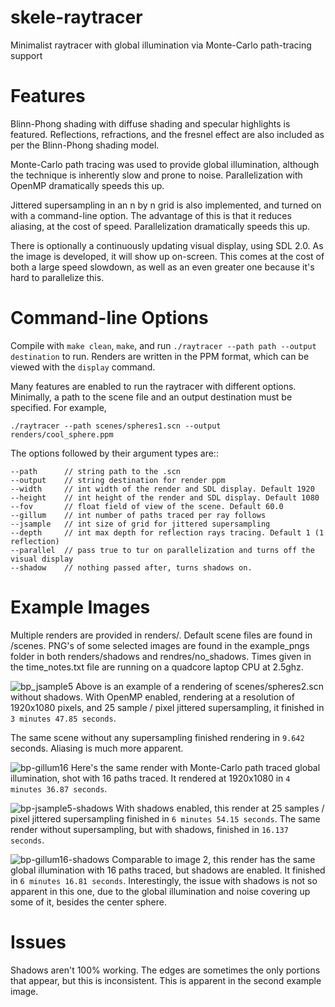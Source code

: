# skele-raytracer
Minimalist raytracer with global illumination via Monte-Carlo path-tracing support

# Features
Blinn-Phong shading with diffuse shading and specular highlights is featured. Reflections, refractions, and the fresnel effect are also included as per the Blinn-Phong shading model.

Monte-Carlo path tracing was used to provide global illumination, although the technique is inherently slow and prone to noise.
Parallelization with OpenMP dramatically speeds this up.

Jittered supersampling in an n by n grid is also implemented, and turned on with a command-line option. The advantage of this is that it reduces aliasing, at the cost of speed. Parallelization dramatically speeds this up.

There is optionally a continuously updating visual display, using SDL 2.0. As the image is developed, it will show up on-screen. This comes at the cost of both a large speed slowdown, as well as an even greater one because it's hard to parallelize this.

# Command-line Options
Compile with ``make clean``, ``make``, and run ``./raytracer --path path --output destination`` to run. Renders are written in the PPM format, which can be viewed with the ``display`` command.

Many features are enabled to run the raytracer with different options.
Minimally, a path to the scene file and an output destination must be specified. For example,

	./raytracer --path scenes/spheres1.scn --output renders/cool_sphere.ppm

The options followed by their argument types are::
```
--path		// string path to the .scn
--output	// string destination for render ppm
--width 	// int width of the render and SDL display. Default 1920
--height 	// int height of the render and SDL display. Default 1080
--fov		// float field of view of the scene. Default 60.0
--gillum	// int number of paths traced per ray follows
--jsample 	// int size of grid for jittered supersampling
--depth		// int max depth for reflection rays tracing. Default 1 (1 reflection)
--parallel	// pass true to tur on parallelization and turns off the visual display
--shadow	// nothing passed after, turns shadows on.
```

# Example Images
Multiple renders are provided in renders/. Default scene files are found in /scenes. PNG's of some selected images are found in the example_pngs folder in both renders/shadows and rendres/no_shadows. Times given in the time_notes.txt file are running on a quadcore laptop CPU at 2.5ghz.

![bp_jsample5](https://github.com/lilinitsy/skele-raytracer/blob/master/renders/no_shadow/sample_pngs/bp_jsample5.png)
Above is an example of a rendering of scenes/spheres2.scn without shadows. With OpenMP enabled, rendering at a resolution of 1920x1080 pixels, and 25 sample / pixel jittered supersampling, it finished in ``3 minutes 47.85 seconds``.

The same scene without any supersampling finished rendering in ``9.642`` seconds. Aliasing is much more apparent.

![bp-gillum16](https://github.com/lilinitsy/skele-raytracer/blob/master/renders/no_shadow/sample_pngs/bp_gillum16.png)
Here's the same render with Monte-Carlo path traced global illumination, shot with 16 paths traced. It rendered at 1920x1080 in ``4 minutes 36.87 seconds``.

![bp-jsample5-shadows](https://github.com/lilinitsy/skele-raytracer/blob/master/renders/shadows/sample_pngs/bp_jsample5_parallel_shadows.png)
With shadows enabled, this render at 25 samples / pixel jittered supersampling finished in ``6 minutes 54.15 seconds``.  The same render without supersampling, but with shadows, finished in ``16.137 seconds``.

![bp-gillum16-shadows](https://github.com/lilinitsy/skele-raytracer/blob/master/renders/shadows/sample_pngs/bp_parallel_shadows_gillum16.png)
Comparable to image 2, this render has the same global illumination with 16 paths traced, but shadows are enabled. It finished in ``6 minutes 16.81 seconds``. Interestingly, the issue with shadows is not so apparent in this one, due to the global illumination and noise covering up some of it, besides the center sphere.


# Issues
Shadows aren't 100% working. The edges are sometimes the only portions that appear, but this is inconsistent. This is apparent in the second example image.
